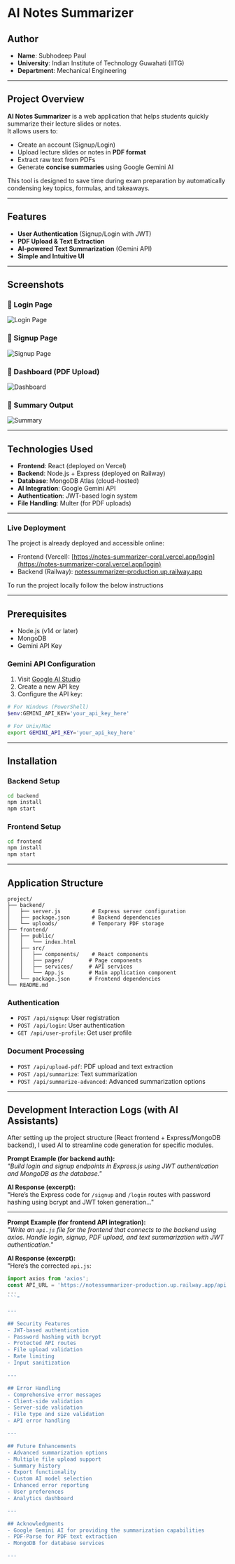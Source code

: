 # AI Notes Summarizer

## Author
- **Name**: Subhodeep Paul  
- **University**: Indian Institute of Technology Guwahati (IITG)  
- **Department**: Mechanical Engineering  

---

## Project Overview
**AI Notes Summarizer** is a web application that helps students quickly summarize their lecture slides or notes.  
It allows users to:
- Create an account (Signup/Login)
- Upload lecture slides or notes in **PDF format**
- Extract raw text from PDFs
- Generate **concise summaries** using Google Gemini AI  

This tool is designed to save time during exam preparation by automatically condensing key topics, formulas, and takeaways.  

---

## Features
- **User Authentication** (Signup/Login with JWT)  
- **PDF Upload & Text Extraction**  
- **AI-powered Text Summarization** (Gemini API)  
- **Simple and Intuitive UI**  

---

## Screenshots

### 🔹 Login Page
![Login Page](./vivid/screenshots./login.png)

### 🔹 Signup Page
![Signup Page](./vivid/screenshots./signup.png)

### 🔹 Dashboard (PDF Upload)
![Dashboard](./vivid/screenshots./dashboard.png)

### 🔹 Summary Output
![Summary](./vivid/screenshots./summary.png)  

---

## Technologies Used
- **Frontend**: React (deployed on Vercel)  
- **Backend**: Node.js + Express (deployed on Railway)  
- **Database**: MongoDB Atlas (cloud-hosted)  
- **AI Integration**: Google Gemini API  
- **Authentication**: JWT-based login system  
- **File Handling**: Multer (for PDF uploads)  

---

### Live Deployment
The project is already deployed and accessible online:
- Frontend (Vercel): [https://notes-summarizer-coral.vercel.app/login](https://notes-summarizer-coral.vercel.app/login)  
- Backend (Railway): [notessummarizer-production.up.railway.app](notessummarizer-production.up.railway.app)  

To run the project locally follow the below instructions

---

## Prerequisites
- Node.js (v14 or later)
- MongoDB
- Gemini API Key

### Gemini API Configuration
1. Visit [Google AI Studio](https://makersuite.google.com/app/apikey)
2. Create a new API key
3. Configure the API key:

```bash
# For Windows (PowerShell)
$env:GEMINI_API_KEY='your_api_key_here'

# For Unix/Mac
export GEMINI_API_KEY='your_api_key_here'
```
---

## Installation

### Backend Setup
```bash
cd backend
npm install
npm start
```

### Frontend Setup
```bash
cd frontend
npm install
npm start
```

---

## Application Structure
```
project/
├── backend/
│   ├── server.js          # Express server configuration
│   ├── package.json       # Backend dependencies
│   └── uploads/           # Temporary PDF storage
├── frontend/
│   ├── public/
│   │   └── index.html
│   ├── src/
│   │   ├── components/    # React components
│   │   ├── pages/        # Page components
│   │   ├── services/     # API services
│   │   └── App.js        # Main application component
│   └── package.json      # Frontend dependencies
└── README.md
```

### Authentication
- `POST /api/signup`: User registration
- `POST /api/login`: User authentication
- `GET /api/user-profile`: Get user profile

### Document Processing
- `POST /api/upload-pdf`: PDF upload and text extraction
- `POST /api/summarize`: Text summarization
- `POST /api/summarize-advanced`: Advanced summarization options

---

## Development Interaction Logs (with AI Assistants)

After setting up the project structure (React frontend + Express/MongoDB backend), I used AI to streamline code generation for specific modules.

**Prompt Example (for backend auth):**  
*"Build login and signup endpoints in Express.js using JWT authentication and MongoDB as the database."*

**AI Response (excerpt):**  
"Here’s the Express code for `/signup` and `/login` routes with password hashing using bcrypt and JWT token generation..."  

---

**Prompt Example (for frontend API integration):**  
*"Write an `api.js` file for the frontend that connects to the backend using axios. Handle login, signup, PDF upload, and text summarization with JWT authentication."*

**AI Response (excerpt):**  
"Here’s the corrected `api.js`:  
```javascript
import axios from 'axios';
const API_URL = 'https://notessummarizer-production.up.railway.app/api';
...
```"

---

## Security Features
- JWT-based authentication
- Password hashing with bcrypt
- Protected API routes
- File upload validation
- Rate limiting
- Input sanitization

---

## Error Handling
- Comprehensive error messages
- Client-side validation
- Server-side validation
- File type and size validation
- API error handling

---

## Future Enhancements
- Advanced summarization options
- Multiple file upload support
- Summary history
- Export functionality
- Custom AI model selection
- Enhanced error reporting
- User preferences
- Analytics dashboard

---

## Acknowledgments
- Google Gemini AI for providing the summarization capabilities
- PDF-Parse for PDF text extraction
- MongoDB for database services

---
